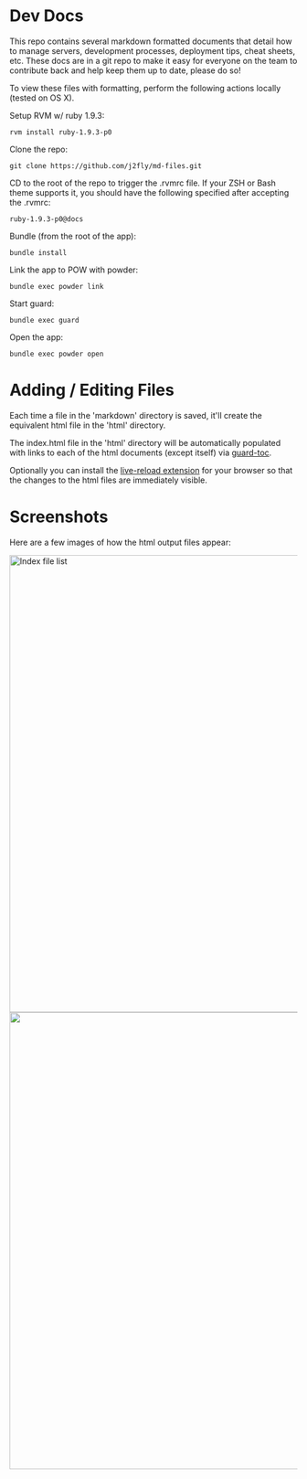 # Dev Docs

This repo contains several markdown formatted documents that detail how to manage servers, development processes, deployment tips, cheat sheets, etc. These docs are in a git repo to make it easy for everyone on the team to contribute back and help keep them up to date, please do so!

To view these files with formatting, perform the following actions locally (tested on OS X).

Setup RVM w/ ruby 1.9.3:
    
    rvm install ruby-1.9.3-p0
    
Clone the repo:

    git clone https://github.com/j2fly/md-files.git
    
CD to the root of the repo to trigger the .rvmrc file. If your ZSH or Bash theme supports it, you should have the following specified after accepting the .rvmrc:

    ruby-1.9.3-p0@docs

Bundle (from the root of the app):

    bundle install
    
Link the app to POW with powder:

    bundle exec powder link
    
Start guard:

    bundle exec guard
    
Open the app:

    bundle exec powder open
    

# Adding / Editing Files

Each time a file in the 'markdown' directory is saved, it'll create the equivalent html file in the 'html' directory.

The index.html file in the 'html' directory will be automatically populated with links to each of the html documents (except itself) via [guard-toc](http://rubygems.org/gems/guard-toc).

Optionally you can install the [live-reload extension](http://help.livereload.com/kb/general-use/browser-extensions) for your browser so that the changes to the html files are immediately visible.


# Screenshots

Here are a few images of how the html output files appear:

<img src='http://cl.ly/Dotg/docs.dev.jpg' title='Index file list' width='800px' />

<img src='http://cl.ly/Doqw/docs.dev_html_postgresql_cheatsheet.html.jpg' width='800px' />